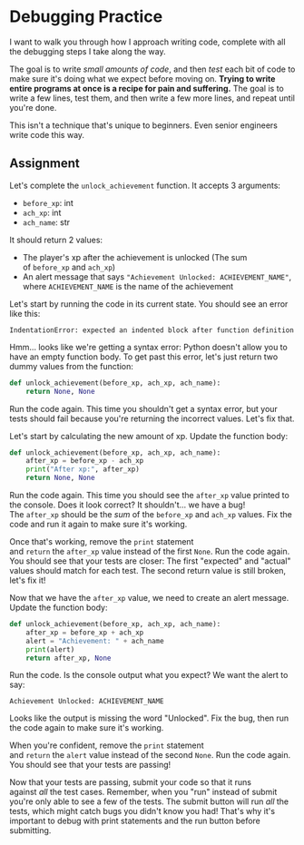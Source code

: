 # Debugging Practice

I want to walk you through how I approach writing code, complete with all the debugging steps I take along the way.

The goal is to write _small amounts of code_, and then _test_ each bit of code to make sure it's doing what we expect before moving on. **Trying to write entire programs at once is a recipe for pain and suffering.** The goal is to write a few lines, test them, and then write a few more lines, and repeat until you're done.

This isn't a technique that's unique to beginners. Even senior engineers write code this way.

## Assignment

Let's complete the `unlock_achievement` function. It accepts 3 arguments:

- `before_xp`: int
- `ach_xp`: int
- `ach_name`: str

It should return 2 values:

- The player's xp after the achievement is unlocked (The sum of `before_xp` and `ach_xp`)
- An alert message that says `"Achievement Unlocked: ACHIEVEMENT_NAME"`, where `ACHIEVEMENT_NAME` is the name of the achievement

Let's start by running the code in its current state. You should see an error like this:

```
IndentationError: expected an indented block after function definition
```

Hmm... looks like we're getting a syntax error: Python doesn't allow you to have an empty function body. To get past this error, let's just return two dummy values from the function:

```py
def unlock_achievement(before_xp, ach_xp, ach_name):
    return None, None
```

Run the code again. This time you shouldn't get a syntax error, but your tests should fail because you're returning the incorrect values. Let's fix that.

Let's start by calculating the new amount of xp. Update the function body:

```py
def unlock_achievement(before_xp, ach_xp, ach_name):
    after_xp = before_xp - ach_xp
    print("After xp:", after_xp)
    return None, None
```

Run the code again. This time you should see the `after_xp` value printed to the console. Does it look correct? It shouldn't... we have a bug! The `after_xp` should be the _sum_ of the `before_xp` and `ach_xp` values. Fix the code and run it again to make sure it's working.

Once that's working, remove the `print` statement and `return` the `after_xp` value instead of the first `None`. Run the code again. You should see that your tests are closer: The first "expected" and "actual" values should match for each test. The second return value is still broken, let's fix it!

Now that we have the `after_xp` value, we need to create an alert message. Update the function body:

```py
def unlock_achievement(before_xp, ach_xp, ach_name):
    after_xp = before_xp + ach_xp
    alert = "Achievement: " + ach_name
    print(alert)
    return after_xp, None
```

Run the code. Is the console output what you expect? We want the alert to say:

```
Achievement Unlocked: ACHIEVEMENT_NAME
```

Looks like the output is missing the word "Unlocked". Fix the bug, then run the code again to make sure it's working.

When you're confident, remove the `print` statement and `return` the `alert` value instead of the second `None`. Run the code again. You should see that your tests are passing!

Now that your tests are passing, submit your code so that it runs against _all_ the test cases. Remember, when you "run" instead of submit you're only able to see a few of the tests. The submit button will run _all_ the tests, which might catch bugs you didn't know you had! That's why it's important to debug with print statements and the run button before submitting.